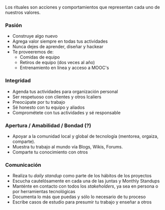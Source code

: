 Los rituales son acciones y comportamientos que representan cada uno de nuestros valores.

<h3>Pasión</h3>

* Construye algo nuevo
* Agrega valor siempre en todas tus actividades
* Nunca dejes de aprender, diseñar y hackear
* Te proveeremos de:
  - Comidas de equipo
  - Retiros de equipo (dos veces al año)
  - Entrenamiento en línea y acceso a MOOC's

<h3>Integridad</h3>

* Agenda tus actividades para organización personal
* Ser respetuoso con clientes y otros Icaliers
* Preocúpate por tu trabajo
* Sé honesto con tu equipo y aliados
* Comprométete con tus actividades y sé responsable

<h3>Apertura / Amabilidad / Bondad (?)</h3>

* Apoyar a la comunidad local y global de tecnología (mentorea, orgaiza, comparte).
* Muestra tu trabajo al mundo vía Blogs, Wikis, Forums.
* Comparte tu conocimiento con otros

<h3>Comunicación</h3>

* Realiza tu _daily standup_ como parte de los hábitos de los proyectos
* Escucha cautelósamente en cada una de las juntas y Monthly Standups
* Manténte en contacto con todos los _stakeholders_, ya sea en persona o por herramientas tecnológicas
* Documenta lo más que puedas y sólo lo necesario de tu proceso
* Escribe casos de estudio para presumir tu trabajo y enseñar a otros
